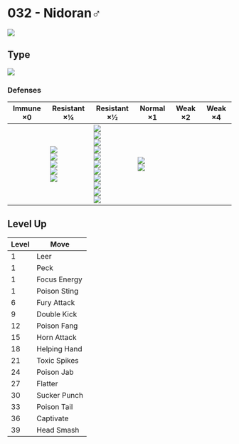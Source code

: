 # 032 - Nidoran♂
![][032]

## Type

![][poison]

### Defenses

Immune ×0 | Resistant ×¼ | Resistant ×½ | Normal ×1 | Weak ×2 | Weak ×4
---       | ---          | ---          | ---       | ---     | ---
| | ![][fighting]<br> ![][poison]<br> ![][bug]<br> ![][grass]<br> ![][fairy]<br> | ![][normal]<br> ![][flying]<br> ![][rock]<br> ![][ghost]<br> ![][steel]<br> ![][fire]<br> ![][water]<br> ![][electric]<br> ![][ice]<br> ![][dragon]<br> ![][dark]<br> | ![][ground]<br> ![][psychic]<br> | | 

## Level Up

Level | Move
---   | ---
  1   | Leer
  1   | Peck
  1   | Focus Energy
  1   | Poison Sting
  6   | Fury Attack
  9   | Double Kick
 12   | Poison Fang
 15   | Horn Attack
 18   | Helping Hand
 21   | Toxic Spikes
 24   | Poison Jab
 27   | Flatter
 30   | Sucker Punch
 33   | Poison Tail
 36   | Captivate
 39   | Head Smash

[032]: ../img/pokemon/032.png
[normal]: ../img/types/normal.png
[fire]: ../img/types/fire.png
[fighting]: ../img/types/fighting.png
[water]: ../img/types/water.png
[flying]: ../img/types/flying.png
[grass]: ../img/types/grass.png
[poison]: ../img/types/poison.png
[electric]: ../img/types/electric.png
[ground]: ../img/types/ground.png
[psychic]: ../img/types/psychic.png
[rock]: ../img/types/rock.png
[ice]: ../img/types/ice.png
[bug]: ../img/types/bug.png
[dragon]: ../img/types/dragon.png
[ghost]: ../img/types/ghost.png
[dark]: ../img/types/dark.png
[steel]: ../img/types/steel.png
[fairy]: ../img/types/fairy.png

